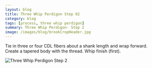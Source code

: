 ```yaml
---
layout: blog
title: Three Whip Perdigon Step 02
category: blog
tags: [process, three whip perdigon]  
summary: Three Whip Perdigon- Step 2
image: /images/blog/brookCropHeader.jpg
---
```


Tie in three or four CDL fibers about a shank length and wrap forward.  Create a tapered body with the thread.  Whip finish (first).

![Three Whip Perdigon Step 2](https://effectiveflybox.github.io/images/posts/2024-02-09-threeWhipPerdigonStep02.jpg "Three Whip Perdigon Step 02")
